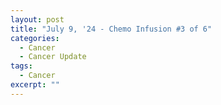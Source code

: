 ```yaml
---
layout: post
title: "July 9, '24 - Chemo Infusion #3 of 6"
categories:
  - Cancer
  - Cancer Update
tags:
  - Cancer
excerpt: ""
---
```

